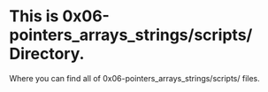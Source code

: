 # This is 0x06-pointers_arrays_strings/scripts/ Directory.
Where you can find all of 0x06-pointers_arrays_strings/scripts/ files.
